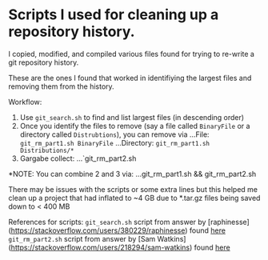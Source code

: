 # Scripts I used for cleaning up a repository history.

I copied, modified, and compiled various files found for trying to re-write a git repository history. 

These are the ones I found that worked in identifiying the largest files and removing them from the history. 

Workflow:

1. Use `git_search.sh` to find and list largest files (in descending order)
2. Once you identify the files to remove (say a file called `BinaryFile` or a directory called `Distrubtions`), you can remove via
...File: `git_rm_part1.sh BinaryFile`
...Directory: `git_rm_part1.sh Distributions/*`
3. Gargabe collect:
...`git_rm_part2.sh

*NOTE: You can combine 2 and 3 via:
...git_rm_part1.sh <File> && git_rm_part2.sh

There may be issues with the scripts or some extra lines but this helped me clean up a project that had inflated to ~4 GB due to *.tar.gz files being saved down to < 400 MB

References for scripts:
`git_search.sh` script from answer by [raphinesse] (https://stackoverflow.com/users/380229/raphinesse) found [here](https://stackoverflow.com/questions/10622179/how-to-find-identify-large-files-commits-in-git-history)
`git_rm_part2.sh` script from answer by [Sam Watkins] (https://stackoverflow.com/users/218294/sam-watkins) found [here](https://stackoverflow.com/questions/10622179/how-to-find-identify-large-files-commits-in-git-history)
